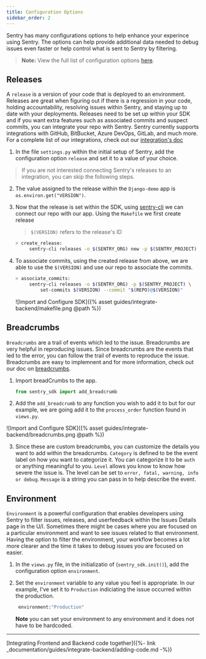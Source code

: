 ```yaml
---
title: Configuration Options
sidebar_order: 2
---
```


Sentry has many configurations options to help enhance your experince using Sentry. The options can help provide additional data needed to debug issues even faster or help control what is sent to Sentry by filtering.

> **Note:** View the full list of configuration options [here](https://docs.sentry.io/error-reporting/configuration/?platform=python).

## Releases

A `release` is a version of your code that is deployed to an environment. Releases are great when figuring out if there is a regression in your code, holding accountability, resolving issues within Sentry, and staying up to date with your deployments. Releases need to be set up within your SDK and if you want extra features such as associated commits and suspect commits, you can integrate your repo with Sentry. Sentry currently supports integrations with GitHub, BitBucket, Azure DevOps, GitLab, and much more. For a complete list of our integrations, check out our [integration's doc](https://docs.sentry.io/workflow/integrations/global-integrations/)

1. In the file `settings.py` within the initial setup of Sentry, add the configuration option `release` and set it to a value of your choice.

> If you are not interested connecting Sentry's releases to an integration, you can skip the following steps.

2. The value assigned to the release within the `Django-demo` app is `os.environ.get("VERSION")`.

3. Now that the release is set within the SDK, using [sentry-cli](https://docs.sentry.io/cli/) we can connect our repo with our app. Using the `Makefile` we first create release
   > `$(VERSION)` refers to the release's ID
   ```bash
   > create_release:
   		sentry-cli releases -o $(SENTRY_ORG) new -p $(SENTRY_PROJECT) $(VERSION)
   ```
4. To associate commits, using the created release from above, we are able to use the `$(VERSION)` and use our repo to associate the commits.
   ```bash
   > associate_commits:
   		sentry-cli releases -o $(SENTRY_ORG) -p $(SENTRY_PROJECT) \
   			set-commits $(VERSION) --commit "$(REPO)@$(VERSION)"
   ```
   ![Import and Configure SDK]({% asset guides/integrate-backend/makefile.png @path %})

## Breadcrumbs

`Breadcrumbs` are a trail of events which led to the issue. Breadcrumbs are very helpful in reproducing issues. Since breadcrumbs are the events that led to the error, you can follow the trail of events to reproduce the issue. Breadcrumbs are easy to implemnent and for more information, check out our doc on [breadcrumbs](https://docs.sentry.io/enriching-error-data/breadcrumbs/?platform=python).

1. Import breadCrumbs to the app.

   ```python
   from sentry_sdk import add_breadcrumb
   ```

2. Add the `add_breadcrumb` to any function you wish to add it to but for our example, we are going add it to the `process_order` function found in `views.py`.

![Import and Configure SDK]({% asset guides/integrate-backend/breadcrumbs.png @path %})

3. Since these are custom breadcrumbs, you can customize the details you want to add within the breadcrumbs.
   `Category` is defined to be the event label on how you want to categorize it. You can categorize it to be `auth` or anything meaningful to you. `Level` allows you know to know how severe the issue is. The level can be set to `error, fatal, warning, info or debug`. `Message` is a string you can pass in to help describe the event.

## Environment

`Environment` is a powerful configuration that enables developers using Sentry to filter issues, releases, and userfeedback within the Issues Details page in the U/I. Sometimes there might be cases where you are focused on a particular environment and want to see issues related to that environment. Having the option to filter the environment, your workflow becomes a lot more clearer and the time it takes to debug issues you are focused on easier.

1. In the `views.py` file, in the initializatio of (`sentry_sdk.init()`), add the configuration option `environment`.

2. Set the `environment` variable to any value you feel is appropriate. In our example, I've set it to `Production` indiciating the issue occurred within the production.

   ```python
    environment:"Production"
   ```

   **Note** you can set your environment to any environment and it does not have to be hardcoded.

---

[Integrating Frontend and Backend code together]({%- link _documentation/guides/integrate-backend/adding-code.md -%})
